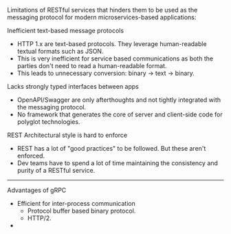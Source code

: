 Limitations of RESTful services that hinders them to be used as the messaging protocol for modern microservices-based applications:

Inefficient text-based message protocols
* HTTP 1.x are text-based protocols. They leverage human-readable textual formats such as JSON.
* This is very inefficient for service based communications as both the parties don't need to read a human-readable format.
* This leads to unnecessary conversion: binary -> text -> binary.

Lacks strongly typed interfaces between apps
* OpenAPI/Swagger are only afterthoughts and not tightly integrated with the messaging protocol.
* No framework that generates the core of server and client-side code for polyglot technologies. 

REST Architectural style is hard to enforce
* REST has a lot of "good practices" to be followed. But these aren't enforced.
* Dev teams have to spend a lot of time maintaining the consistency and purity of a RESTful service.

************************************************************************************

Advantages of gRPC

* Efficient for inter-process communication
    * Protocol buffer based binary protocol.
    * HTTP/2.
* 
